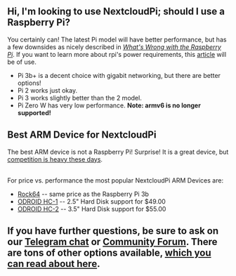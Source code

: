 ## Hi, I'm looking to use NextcloudPi; should I use a Raspberry Pi?

You certainly can!  The latest Pi model will have better performance, but has a few downsides as nicely described in _[What's Wrong with the Raspberry Pi](https://ownyourbits.com/2019/02/02/whats-wrong-with-the-raspberry-pi/)_. If you want to learn more about rpi's power requirements, this [article](https://www.elinux.org/RPi_Hardware) will be of use.

- Pi 3b+ is a decent choice with gigabit networking, but there are better options!
- Pi 2 works just okay.
- Pi 3 works slightly better than the 2 model.
- Pi Zero W has very low performance. **Note: armv6 is no longer supported!**

## Best ARM Device for NextcloudPi

The best ARM device is not a Raspberry Pi!  Surprise!  It is a great device, but [competition is heavy these days](https://help.nextcloud.com/t/best-cheap-hardware-to-run-nextcloud-on). </br></br>

For price vs. performance the most popular NextcloudPi ARM Devices are:

- [Rock64](https://www.pine64.org/?page_id=7147) -- same price as the Raspberry Pi 3b
- [ODROID HC-1]() -- 2.5" Hard Disk support for $49.00
- [ODROID HC-2](https://ameridroid.com/products/odroid-hc1) -- 3.5" Hard Disk support for $55.00

## If you have further questions, be sure to ask on our [Telegram chat](https://t.me/nextcloudpi) or [Community Forum](https://help.nextcloud.com/tags/ncp).  There are tons of other options available, [which you can read about here](https://help.nextcloud.com/t/best-cheap-hardware-to-run-nextcloud-on).
